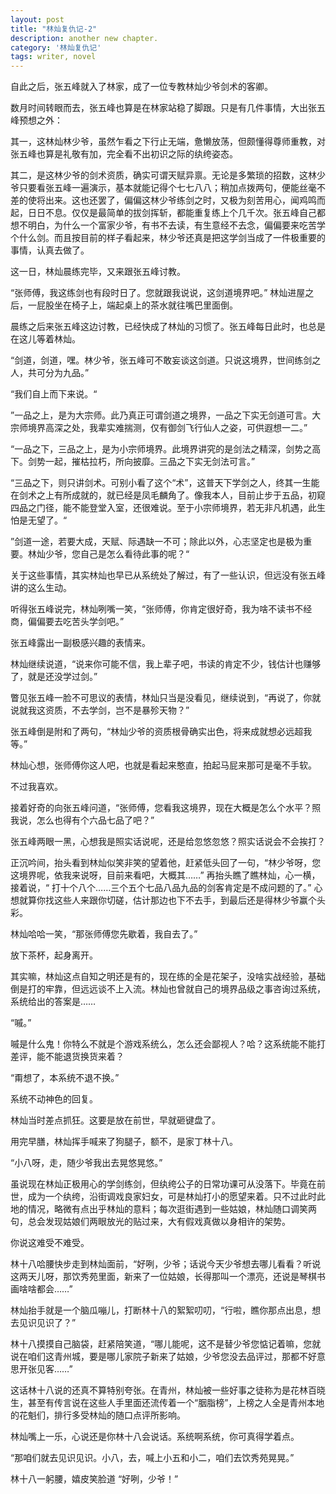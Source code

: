```yaml
---
layout: post
title: "林灿复仇记-2"
description: another new chapter.
category: '林灿复仇记'
tags: writer, novel
---
```


自此之后，张五峰就入了林家，成了一位专教林灿少爷剑术的客卿。

数月时间转眼而去，张五峰也算是在林家站稳了脚跟。只是有几件事情，大出张五峰预想之外：

其一，这林灿林少爷，虽然乍看之下行止无端，惫懒放荡，但颇懂得尊师重教，对张五峰也算是礼敬有加，完全看不出初识之际的纨绔姿态。

其二，是这林少爷的剑术资质，确实可谓天赋异禀。无论是多繁琐的招数，这林少爷只要看张五峰一遍演示，基本就能记得个七七八八；稍加点拨两句，便能丝毫不差的使将出来。这也还罢了，偏偏这林少爷练剑之时，又极为刻苦用心，闻鸡鸣而起，日日不息。仅仅是最简单的拔剑挥斩，都能重复练上个几千次。张五峰自己都想不明白，为什么一个富家少爷，有书不去读，有生意经不去念，偏偏要来吃苦学个什么剑。而且按目前的样子看起来，林少爷还真是把这学剑当成了一件极重要的事情，认真去做了。

这一日，林灿晨练完毕，又来跟张五峰讨教。

“张师傅，我这练剑也有段时日了。您就跟我说说，这剑道境界吧。” 林灿进屋之后，一屁股坐在椅子上，端起桌上的茶水就往嘴巴里面倒。

晨练之后来张五峰这边讨教，已经快成了林灿的习惯了。张五峰每日此时，也总是在这儿等着林灿。

“剑道，剑道，嘿。林少爷，张五峰可不敢妄谈这剑道。只说这境界，世间练剑之人，共可分为九品。”

“我们自上而下来说。“

”一品之上，是为大宗师。此乃真正可谓剑道之境界，一品之下实无剑道可言。大宗师境界高深之处，我辈实难揣测，仅有御剑飞行仙人之姿，可供遐想一二。”

“一品之下，三品之上，是为小宗师境界。此境界讲究的是剑法之精深，剑势之高下。剑势一起，摧枯拉朽，所向披靡。三品之下实无剑法可言。”

“三品之下，则只讲剑术。可别小看了这个“术”，这普天下学剑之人，终其一生能在剑术之上有所成就的，就已经是凤毛麟角了。像我本人，目前止步于五品，初窥四品之门径，能不能登堂入室，还很难说。至于小宗师境界，若无非凡机遇，此生怕是无望了。“

”剑道一途，若要大成，天赋、际遇缺一不可；除此以外，心志坚定也是极为重要。林灿少爷，您自己是怎么看待此事的呢？“

关于这些事情，其实林灿也早已从系统处了解过，有了一些认识，但远没有张五峰讲的这么生动。

听得张五峰说完，林灿咧嘴一笑，“张师傅，你肯定很好奇，我为啥不读书不经商，偏偏要去吃苦头学剑吧。”

张五峰露出一副极感兴趣的表情来。

林灿继续说道，“说来你可能不信，我上辈子吧，书读的肯定不少，钱估计也赚够了，就是还没学过剑。”

瞥见张五峰一脸不可思议的表情，林灿只当是没看见，继续说到，“再说了，你就说就我这资质，不去学剑，岂不是暴殄天物？”

张五峰倒是附和了两句，“林灿少爷的资质根骨确实出色，将来成就想必远超我等。”

林灿心想，张师傅你这人吧，也就是看起来憨直，拍起马屁来那可是毫不手软。

不过我喜欢。

接着好奇的向张五峰问道，“张师傅，您看我这境界，现在大概是怎么个水平？照我说，怎么也得有个六品七品了吧？”

张五峰两眼一黑，心想我是照实话说呢，还是给忽悠忽悠？照实话说会不会挨打？

正沉吟间，抬头看到林灿似笑非笑的望着他，赶紧低头回了一句，“林少爷呀，您这境界呢，依我来说呀，目前来看吧，大概其……” 再抬头瞧了瞧林灿，心一横，接着说，“ 打十个八个……三个五个七品八品九品的剑客肯定是不成问题的了。” 心想就算你找这些人来跟你切磋，估计那边也下不去手，到最后还是得林少爷赢个头彩。

林灿哈哈一笑，“那张师傅您先歇着，我自去了。”

放下茶杯，起身离开。

其实嘛，林灿这点自知之明还是有的，现在练的全是花架子，没啥实战经验，基础倒是打的牢靠，但远远谈不上入流。林灿也曾就自己的境界品级之事咨询过系统，系统给出的答案是……

“嘁。”

嘁是什么鬼！你特么不就是个游戏系统么，怎么还会鄙视人？哈？这系统能不能打差评，能不能退货换货来着？

“甭想了，本系统不退不换。”

系统不动神色的回复。

林灿当时差点抓狂。这要是放在前世，早就砸键盘了。



用完早膳，林灿挥手喊来了狗腿子，额不，是家丁林十八。

“小八呀，走，随少爷我出去晃悠晃悠。”

虽说现在林灿正极用心的学剑练剑，但纨绔公子的日常功课可从没落下。毕竟在前世，成为一个纨绔，沿街调戏良家妇女，可是林灿打小的愿望来着。只不过此时此地的情况，略微有点出乎林灿的意料；每次逛街遇到一些姑娘，林灿随口调笑两句，总会发现姑娘们两眼放光的贴过来，大有假戏真做以身相许的架势。

你说这难受不难受。

林十八哈腰快步走到林灿面前，“好咧，少爷；话说今天少爷想去哪儿看看？听说这两天儿呀，那饮秀苑里面，新来了一位姑娘，长得那叫一个漂亮，还说是琴棋书画啥啥都会……”

林灿抬手就是一个脑瓜嘣儿，打断林十八的絮絮叨叨，“行啦，瞧你那点出息，想去见识见识了？”

林十八摸摸自己脑袋，赶紧陪笑道，“哪儿能呢，这不是替少爷您惦记着嘛，您就说在咱们这青州城，要是哪儿家院子新来了姑娘，少爷您没去品评过，那都不好意思开张见客……”

这话林十八说的还真不算特别夸张。在青州，林灿被一些好事之徒称为是花林百晓生，甚至有传言说在这些人手里面还流传着一个“胭脂榜”，上榜之人全是青州本地的花魁们，排行多受林灿的随口点评所影响。

林灿嘴上一乐，心说还是你林十八会说话。系统啊系统，你可真得学着点。

“那咱们就去见识见识。小八，去，喊上小五和小二，咱们去饮秀苑晃晃。”

林十八一躬腰，嬉皮笑脸道 “好咧，少爷！”